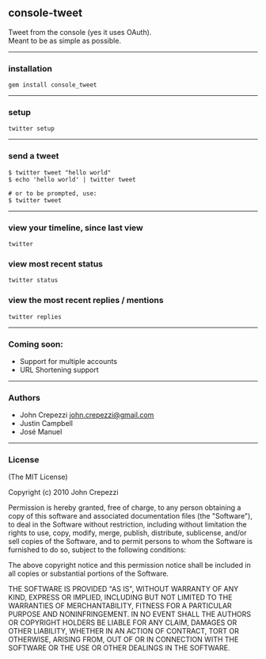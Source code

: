 ## console-tweet

Tweet from the console (yes it uses OAuth).  
Meant to be as simple as possible.

---

### installation

    gem install console_tweet

---

### setup

    twitter setup

---

### send a tweet
 
    $ twitter tweet "hello world"
    $ echo 'hello world' | twitter tweet
    
    # or to be prompted, use:
    $ twitter tweet

---

### view your timeline, since last view

    twitter

### view most recent status

    twitter status

### view the most recent replies / mentions

    twitter replies

---

### Coming soon:

* Support for multiple accounts
* URL Shortening support

---

### Authors

* John Crepezzi <john.crepezzi@gmail.com>
* Justin Campbell
* José Manuel

---

### License

(The MIT License)

Copyright (c) 2010 John Crepezzi

Permission is hereby granted, free of charge, to any person obtaining a copy of this software and associated documentation files (the "Software"), to deal in the Software without restriction, including without limitation the rights to use, copy, modify, merge, publish, distribute, sublicense, and/or sell copies of the Software, and to permit persons to whom the Software is furnished to do so, subject to the following conditions:

The above copyright notice and this permission notice shall be included in all copies or substantial portions of the Software.

THE SOFTWARE IS PROVIDED "AS IS", WITHOUT WARRANTY OF ANY KIND, EXPRESS OR IMPLIED, INCLUDING BUT NOT LIMITED TO THE WARRANTIES OF MERCHANTABILITY, FITNESS FOR A PARTICULAR PURPOSE AND NONINFRINGEMENT. IN NO EVENT SHALL THE AUTHORS OR COPYRIGHT HOLDERS BE LIABLE FOR ANY CLAIM, DAMAGES OR OTHER LIABILITY, WHETHER IN AN ACTION OF CONTRACT, TORT OR OTHERWISE, ARISING FROM, OUT OF OR IN CONNECTION WITH THE SOFTWARE OR THE USE OR OTHER DEALINGS IN THE SOFTWARE.

